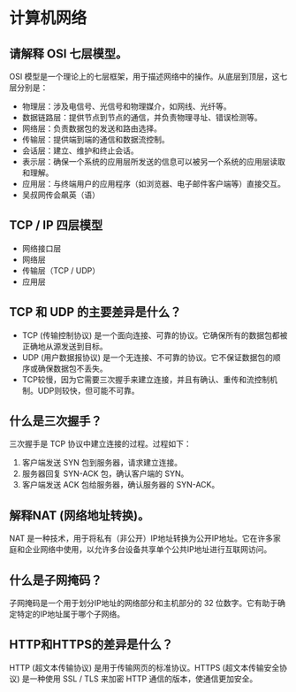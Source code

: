 # 计算机网络

## 请解释 OSI 七层模型。

   OSI 模型是一个理论上的七层框架，用于描述网络中的操作。从底层到顶层，这七层分别是：
   - 物理层：涉及电信号、光信号和物理媒介，如网线、光纤等。
   - 数据链路层：提供节点到节点的通信，并负责物理寻址、错误检测等。
   - 网络层：负责数据包的发送和路由选择。
   - 传输层：提供端到端的通信和数据流控制。
   - 会话层：建立、维护和终止会话。
   - 表示层：确保一个系统的应用层所发送的信息可以被另一个系统的应用层读取和理解。
   - 应用层：与终端用户的应用程序（如浏览器、电子邮件客户端等）直接交互。
   - 吴叔网传会飙英（语）

## TCP / IP 四层模型

- 网络接口层
- 网络层
- 传输层（TCP / UDP）
- 应用层

## TCP 和 UDP 的主要差异是什么？


   - TCP (传输控制协议) 是一个面向连接、可靠的协议。它确保所有的数据包都被正确地从源发送到目标。
   - UDP (用户数据报协议) 是一个无连接、不可靠的协议。它不保证数据包的顺序或确保数据包不丢失。
   - TCP较慢，因为它需要三次握手来建立连接，并且有确认、重传和流控制机制。UDP则较快，但可能不可靠。

## 什么是三次握手？

   三次握手是 TCP 协议中建立连接的过程。过程如下：
   1. 客户端发送 SYN 包到服务器，请求建立连接。
   2. 服务器回复 SYN-ACK 包，确认客户端的 SYN。
   3. 客户端发送 ACK 包给服务器，确认服务器的 SYN-ACK。

## 解释NAT (网络地址转换)。

   NAT 是一种技术，用于将私有（非公开）IP地址转换为公开IP地址。它在许多家庭和企业网络中使用，以允许多台设备共享单个公共IP地址进行互联网访问。

## 什么是子网掩码？

   子网掩码是一个用于划分IP地址的网络部分和主机部分的 32 位数字。它有助于确定特定的IP地址属于哪个子网络。

## HTTP和HTTPS的差异是什么？

   HTTP (超文本传输协议) 是用于传输网页的标准协议。HTTPS (超文本传输安全协议) 是一种使用 SSL / TLS 来加密 HTTP 通信的版本，使通信更加安全。